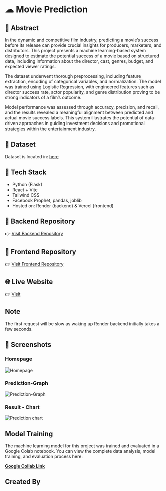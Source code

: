 

# ☁ Movie Prediction

## 📄 Abstract


In the dynamic and competitive film industry, predicting a movie’s success before its release can provide crucial insights for producers, marketers, and distributors. This project presents a machine learning-based system designed to estimate the potential success of a movie based on structured data, including information about the director, cast, genres, budget, and expected viewer ratings.

The dataset underwent thorough preprocessing, including feature extraction, encoding of categorical variables, and normalization. The model was trained using Logistic Regression, with engineered features such as director success rate, actor popularity, and genre distribution proving to be strong indicators of a film’s outcome.

Model performance was assessed through accuracy, precision, and recall, and the results revealed a meaningful alignment between predicted and actual movie success labels. This system illustrates the potential of data-driven approaches in guiding investment decisions and promotional strategies within the entertainment industry.

## 📁 Dataset
Dataset is located in: [here](main/tmdb_5000_movies.csv)

## 🔧 Tech Stack
- Python (Flask)
- React + Vite
- Tailwind CSS
- Facebook Prophet, pandas, joblib
- Hosted on: Render (backend) & Vercel (frontend)

## 🔗 Backend Repository
👉 [Visit Backend Repository](backend)

## 🔗 Frontend Repository
👉 [Visit Frontend Repository](frontend)

## 🌐 Live Website
👉 [Visit](https://aqi-prediction-future-three.vercel.app/)

## Note

The first request will be slow as waking up Render backend initially takes a few seconds.


## 📸 Screenshots

### Homepage
![Homepage](screenshot/home.png)

### Prediction-Graph 
![Prediction-Graph](screenshot/graph.png)

### Result - Chart
![Prediction chart](screenshot/chart.png)

## Model Training



The machine learning model for this project was trained and evaluated in a Google Colab notebook. You can view the complete data analysis, model training, and evaluation process here:



**[Google Collab  Link](content/ProjectAQI.ipynb)**


## Created By






